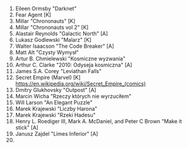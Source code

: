 1. Eileen Ormsby "Darknet"
2. Fear Agent [K]
3. Millar "Chrononauts" [K]
4. Millar "Chrononauts vol 2" [K]
5. Alastair Reynolds "Galactic North" [A]
6. Lukasz Godlewski "Malarz" [K]
7. Walter Isaacson "The Code Breaker" [A]
8. Matt Alt "Czysty Wymysł"
9. Artur B. Chmielewski "Kosmiczne wyzwania"
10. Arthur C. Clarke "2010: Odyseja kosmiczna" [A]
11. James S.A. Corey "Leviathan Falls"
12. Secret Empire (Marvel) [K] https://en.wikipedia.org/wiki/Secret_Empire_(comics)
13. Dmitry Glukhovsky "Outpost" [A]
14. Marcin Wicha "Rzeczy których nie wyrzuciłem"
15. Will Larson "An Elegant Puzzle"
16. Marek Krajewski "Liczby Harona"
17. Marek Krajewski "Rzeki Hadesu"
18. Henry L. Roediger III, Mark A. McDaniel, and Peter C Brown "Make it stick" [A]
19. Janusz Zajdel "Limes Inferior" [A]
20. 

